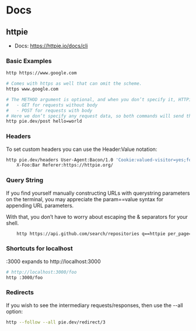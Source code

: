 # Docs

## httpie

- Docs: https://httpie.io/docs/cli

### Basic Examples

```bash
http https://www.google.com

# Comes with https as well that can omit the scheme.
https www.google.com

# The METHOD argument is optional, and when you don’t specify it, HTTPie defaults to:
#   - GET for requests without body
#   - POST for requests with body
# Here we don’t specify any request data, so both commands will send the same GET request:
http pie.dev/post hello=world
```

### Headers

To set custom headers you can use the Header:Value notation:

```bash
http pie.dev/headers User-Agent:Bacon/1.0 'Cookie:valued-visitor=yes;foo=bar' \
    X-Foo:Bar Referer:https://httpie.org/
```

### Query String

If you find yourself manually constructing URLs with querystring parameters on the terminal, you may appreciate the param==value syntax for appending URL parameters.

With that, you don’t have to worry about escaping the & separators for your shell.

```bash
    http https://api.github.com/search/repositories q==httpie per_page==1
```

### Shortcuts for localhost

:3000 expands to http://localhost:3000

```bash
# http://localhost:3000/foo
http :3000/foo
```

### Redirects

If you wish to see the intermediary requests/responses, then use the --all option:

```bash
http --follow --all pie.dev/redirect/3
```
